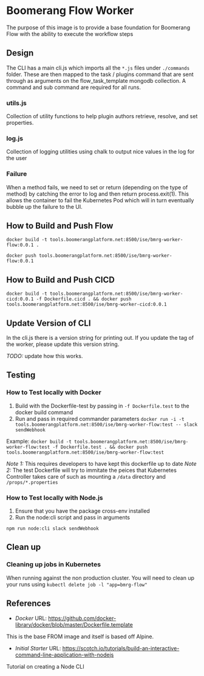 # Boomerang Flow Worker

The purpose of this image is to provide a base foundation for Boomerang Flow with the ability to execute the workflow steps

## Design

The CLI has a main cli.js which imports all the `*.js` files under `./commands` folder. These are then mapped to the task / plugins command that are sent through as arguments on the flow_task_template mongodb collection. A command and sub command are required for all runs.

### utils.js

Collection of utility functions to help plugin authors retrieve, resolve, and set properties.

### log.js

Collection of logging utilities using chalk to output nice values in the log for the user

### Failure

When a method fails, we need to set or return (depending on the type of method) by catching the error to log and then return process.exit(1). This allows the container to fail the Kubernetes Pod which will in turn eventually bubble up the failure to the UI.

## How to Build and Push Flow

`docker build -t tools.boomerangplatform.net:8500/ise/bmrg-worker-flow:0.0.1 .`

`docker push tools.boomerangplatform.net:8500/ise/bmrg-worker-flow:0.0.1`

## How to Build and Push CICD

`docker build -t tools.boomerangplatform.net:8500/ise/bmrg-worker-cicd:0.0.1 -f Dockerfile.cicd . && docker push tools.boomerangplatform.net:8500/ise/bmrg-worker-cicd:0.0.1`

## Update Version of CLI

In the cli.js there is a version string for printing out. If you update the tag of the worker, please update this version string.

_TODO:_ update how this works.

## Testing

### How to Test locally with Docker

1. Build with the Dockerfile-test by passing in `-f Dockerfile.test` to the docker build command
2. Run and pass in required commander parameters `docker run -i -t tools.boomerangplatform.net:8500/ise/bmrg-worker-flow:test -- slack sendWebhook`

Example: `docker build -t tools.boomerangplatform.net:8500/ise/bmrg-worker-flow:test -f Dockerfile.test . && docker push tools.boomerangplatform.net:8500/ise/bmrg-worker-flow:test`

_Note 1:_ This requires developers to have kept this dockerfile up to date
_Note 2:_ The test Dockerfile will try to immitate the peices that Kubernetes Controller takes care of such as mounting a `/data` directory and `/props/*.properties`

### How to Test locally with Node.js

1. Ensure that you have the package cross-env installed
2. Run the node:cli script and pass in arguments
```
npm run node:cli slack sendWebhook
```

## Clean up

### Cleaning up jobs in Kubernetes

When running against the non production cluster. You will need to clean up your runs using `kubectl delete job -l "app=bmrg-flow"`

## References

- _Docker_
  URL: https://github.com/docker-library/docker/blob/master/Dockerfile.template

This is the base FROM image and itself is based off Alpine.

- _Initial Starter_
  URL: https://scotch.io/tutorials/build-an-interactive-command-line-application-with-nodejs

Tutorial on creating a Node CLI
